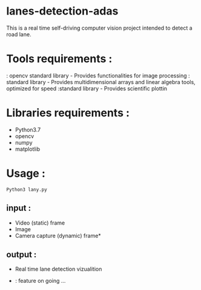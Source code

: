 # lanes-detection-adas

This is a real time self-driving computer vision project intended to detect a road lane.

# Tools requirements : 
<cv2> : opencv standard library 
   	- Provides functionalities for image processing
   <numpy> : standard library
		- Provides multidimensional arrays and linear algebra tools, optimized for speed
   <matplotlib> :standard library 
		- Provides scientific plottin
     
 # Libraries requirements : 
 
 - Python3.7
 - opencv
 - numpy
 - matplotlib
 
 # Usage :
 
```
Python3 lany.py
```

## input : 
- Video (static) frame
- Image
- Camera capture (dynamic) frame*

## output : 
- Real time lane detection vizualition


* : feature on going ...
 
